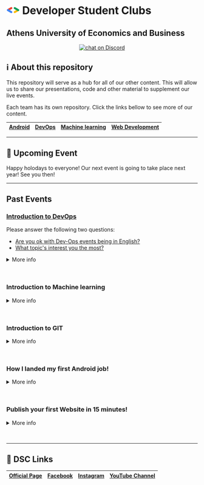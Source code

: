 # ![Official Community Page](./logo.png) Developer Student Clubs

## Athens University of Economics and Business
</p>
<p align="center">
    <a href="https://discord.gg/WHpu4KDWFn">
        <img src="https://img.shields.io/discord/775808022181052417?logo=discord"
            alt="chat on Discord"></a>
</p>

## ℹ️ About this repository

This repository will serve as a hub for all of our other content. This will allow us to share our presentations, code and other material to supplement our live events.

Each team has its own repository. Click the links bellow to see more of our content.

| [Android](https://github.com/dsc-aueb/Android) | [DevOps](https://github.com/dsc-aueb/DevOps) | [Machine learning](https://github.com/dsc-aueb/Machine-Learning) | [Web Development](https://github.com/dsc-aueb/Web-development) |
| ------------- | ------------- | ------------- | ------------- |

---

## 🎫 Upcoming Event

Happy holodays to everyone! Our next event is going to take place next year! See you then!

---


## Past Events

### [Introduction to DevOps](https://dsc.community.dev/events/details/developer-student-clubs-athens-university-of-economics-and-business-presents-introduction-to-devops/)

Please answer the following two questions:
- [Are you ok with Dev-Ops events being in English?](https://www.strawpoll.me/42303442)
- [What topic's interest you the most?](https://www.strawpoll.me/42303486)

<details><summary>More info</summary>
<p>

Guest Host:<br>
**Kai Hendry**<br>
<em>[YouTuber](https://www.youtube.com/user/kaihendry) / DevOps Engineer</em><br>
[Website](https://hendry.iki.fi/) | 
[Twitter](https://twitter.com/kaihendry)<br>
Email: hendry@iki.fi

**Yiannis Spanos**<br>
<em>Linux / DevOps Enthousiast</em><br>
[Twitter](https://twitter.com/yiannisvspanos)<br>

[Event Notes](https://github.com/dsc-aueb/DevOps/blob/main/01_Introduction/contents.md)

Recently we talked about git and how to use it to work on a project with multiple colleagues. This Saturday we are going to learn how to scale our infrastructure and improve the frequency of new product releases, while also maintaining the reliability and security of our software. The collection of practices and tools that help us achieve those goals is called DevOps (Development Operations).

</p>
</details>


&nbsp;

### Introduction to Machine learning

<details><summary>More info</summary>
<p>
The time has come and our ML team is happy to present their first event. If you were always wondering what Machine Learning is all about but you thought that it was hard or you didn’t really find a good event to explain the basics this event is for you!!! The team is here to untangle the mysterious web of Machine Learning.
Get your free ticket and show some support to our ML team!
</p>
</details>

&nbsp;

### Introduction to GIT

<details><summary>More info</summary>
<p>

[Check out what happend here](https://dsc.community.dev/events/details/developer-student-clubs-athens-university-of-economics-and-business-presents-introduction-to-git/)

### Presenter

**Ion Petropoulos**<br>
<em>Software engineer @blueground</em><br>
[Twitter](https://twitter.com/ionpetropoulos) | 
[GitHub](https://github.com/ionpetro)

### Description

In this event, we will introduce what git offers to developers and why is preferable for big projects with multiple coders. We will also address the difference between git and Github. It’s a common mistake that those two are the same or do exactly the same. Our team will demonstrate basic tools and concepts on git and why it is preferable to use terminals and commands. 

### Details

* [Presentation](presentations/Introduction_to_Git.pdf)
* Resources:
    * https://git-scm.com/
    * https://ohshitgit.com/
    * https://learngitbranching.js.org/
    * https://www.atlassian.com/git/tutorials


</p>
</details>

&nbsp;

### How I landed my first Android job!

<details><summary>More info</summary>
<p>

[Official post](https://dsc.community.dev/events/details/developer-student-clubs-athens-university-of-economics-and-business-presents-how-i-landed-my-first-android-job/)

We are beyond happy with the response our first event had. We would like to thank each and everyone who attended the event and we loved that your enthusiasm for technologies and frameworks matches ours. For that reason, our team is here again with a great event. Who here is interested to become an Android developer? Our team has prepared a new interesting event. The key point of this event is not to just show how to use the Android Framework. Our team has working experience that wants to share with you. Don’t miss it!!!

</p>
</details>

&nbsp;

### Publish your first Website in 15 minutes!

<details><summary>More info</summary>
<p>

[Official post](https://dsc.community.dev/events/details/developer-student-clubs-athens-university-of-economics-and-business-presents-publish-your-first-website-in-15-minutes/)

We welcome you to our first event in the DSC community. This event is specially designed in order to get to know us a lit bit better and for us to know you as well. For our first event, we chose a very general but yet very popular subject. "How can I build my own website?" We have prepared a short and comprehensive presentation to explain how can someone create his context and deploy it with Plesk.

</p>
</details>

&nbsp;

---

## 🔗 DSC Links

| [Official Page](https://dsc.community.dev/athens-university-of-economics-and-business/) | [Facebook](https://www.facebook.com/dscaueb) | [Instagram](https://www.instagram.com/dsc_aueb/)  | [YouTube Channel](https://www.youtube.com/channel/UCgGNQk-OYb7cvK_jFq5VoCQ)
| ------------- | ------------- | ------------- | ------------- |
